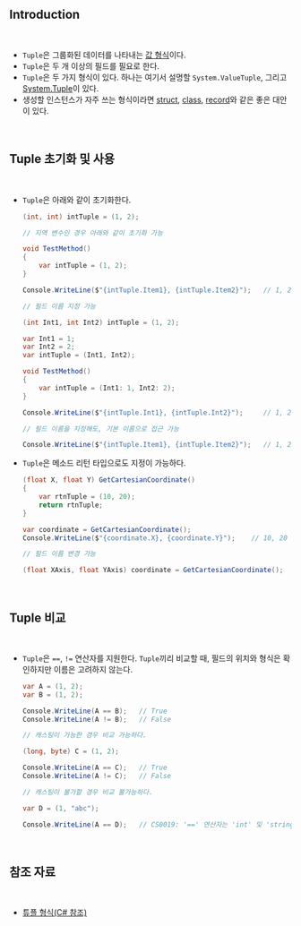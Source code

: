 ## Introduction

<br>

- `Tuple`은 그룹화된 데이터를 나타내는 [값 형식](https://peponi-paradise.tistory.com/entry/C-Language-%EA%B0%92-%ED%98%95%EC%8B%9D)이다.
- `Tuple`은 두 개 이상의 필드를 필요로 한다.
- `Tuple`은 두 가지 형식이 있다. 하나는 여기서 설명할 `System.ValueTuple`, 그리고 [System.Tuple](https://learn.microsoft.com/ko-kr/dotnet/api/system.tuple?view=net-7.0)이 있다.
- 생성할 인스턴스가 자주 쓰는 형식이라면 [struct](https://peponi-paradise.tistory.com/entry/C-Language-%EA%B5%AC%EC%A1%B0%EC%B2%B4-struct), [class](https://learn.microsoft.com/ko-kr/dotnet/csharp/language-reference/keywords/class), [record](https://learn.microsoft.com/ko-kr/dotnet/csharp/language-reference/builtin-types/record)와 같은 좋은 대안이 있다.

<br>

## Tuple 초기화 및 사용

<br>

- `Tuple`은 아래와 같이 초기화한다.
    ```cs
    (int, int) intTuple = (1, 2);

    // 지역 변수인 경우 아래와 같이 초기화 가능
    
    void TestMethod()
    {
        var intTuple = (1, 2); 
    }

    Console.WriteLine($"{intTuple.Item1}, {intTuple.Item2}");   // 1, 2

    // 필드 이름 지정 가능

    (int Int1, int Int2) intTuple = (1, 2);

    var Int1 = 1;
    var Int2 = 2;
    var intTuple = (Int1, Int2);

    void TestMethod()
    {
        var intTuple = (Int1: 1, Int2: 2); 
    }

    Console.WriteLine($"{intTuple.Int1}, {intTuple.Int2}");     // 1, 2

    // 필드 이름을 지정해도, 기본 이름으로 접근 가능

    Console.WriteLine($"{intTuple.Item1}, {intTuple.Item2}");   // 1, 2
    ```

- `Tuple`은 메소드 리턴 타입으로도 지정이 가능하다.
    ```cs
    (float X, float Y) GetCartesianCoordinate()
    {
        var rtnTuple = (10, 20);
        return rtnTuple;
    }

    var coordinate = GetCartesianCoordinate();
    Console.WriteLine($"{coordinate.X}, {coordinate.Y}");    // 10, 20

    // 필드 이름 변경 가능

    (float XAxis, float YAxis) coordinate = GetCartesianCoordinate();
    ```

<br>

## Tuple 비교

<br>

- `Tuple`은 `==`, `!=` 연산자를 지원한다. `Tuple`끼리 비교할 때, 필드의 위치와 형식은 확인하지만 이름은 고려하지 않는다.
    ```cs
    var A = (1, 2);
    var B = (1, 2);

    Console.WriteLine(A == B);   // True
    Console.WriteLine(A != B);   // False

    // 캐스팅이 가능한 경우 비교 가능하다.

    (long, byte) C = (1, 2);

    Console.WriteLine(A == C);   // True
    Console.WriteLine(A != C);   // False

    // 캐스팅이 불가할 경우 비교 불가능하다.

    var D = (1, "abc");

    Console.WriteLine(A == D);   // CS0019: '==' 연산자는 'int' 및 'string' 형식의 피연산자에 적용할 수 없습니다.
    ```

<br>

## 참조 자료

<br>

- [튜플 형식(C# 참조)](https://learn.microsoft.com/ko-kr/dotnet/csharp/language-reference/builtin-types/value-tuples)
